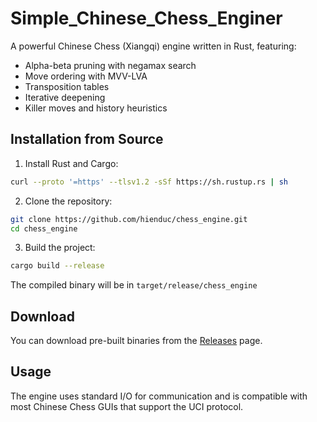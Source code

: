 # Simple_Chinese_Chess_Enginer

A powerful Chinese Chess (Xiangqi) engine written in Rust, featuring:
- Alpha-beta pruning with negamax search
- Move ordering with MVV-LVA
- Transposition tables
- Iterative deepening
- Killer moves and history heuristics

## Installation from Source

1. Install Rust and Cargo:
```bash
curl --proto '=https' --tlsv1.2 -sSf https://sh.rustup.rs | sh
```

2. Clone the repository:
```bash
git clone https://github.com/hienduc/chess_engine.git
cd chess_engine
```

3. Build the project:
```bash
cargo build --release
```

The compiled binary will be in `target/release/chess_engine`

## Download

You can download pre-built binaries from the [Releases](https://github.com/hienduc/chess_engine/releases) page.

## Usage

The engine uses standard I/O for communication and is compatible with most Chinese Chess GUIs that support the UCI protocol.


